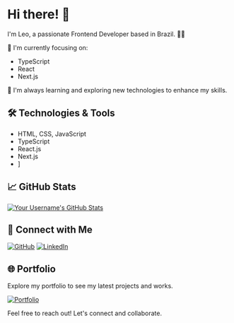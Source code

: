 # Hi there! 👋

I'm Leo, a passionate Frontend Developer based in Brazil. 👨‍💻

🚀 I'm currently focusing on:
- TypeScript
- React
- Next.js

🌱 I'm always learning and exploring new technologies to enhance my skills.

## 🛠️ Technologies & Tools

- HTML, CSS, JavaScript
- TypeScript
- React.js
- Next.js
- ]

## 📈 GitHub Stats

[![Your Username's GitHub Stats](https://github-readme-stats.vercel.app/api?username=YourUsername&show_icons=true&hide=contribs,prs&theme=radical)](https://github.com/YourUsername)

## 🤝 Connect with Me

[![GitHub](https://img.shields.io/badge/GitHub-YourUsername-blue?style=for-the-badge&logo=github)](https://github.com/YourUsername)
[![LinkedIn](https://img.shields.io/badge/LinkedIn-YourName-blue?style=for-the-badge&logo=linkedin)](https://www.linkedin.com/in/YourName)

## 🌐 Portfolio

Explore my portfolio to see my latest projects and works.

[![Portfolio](https://img.shields.io/badge/Portfolio-YourWebsite-blue?style=for-the-badge&logo=google-chrome)]([https://www.your-portfolio-website.com](https://gomesleo-portfolio.vercel.app/))

Feel free to reach out! Let's connect and collaborate.

